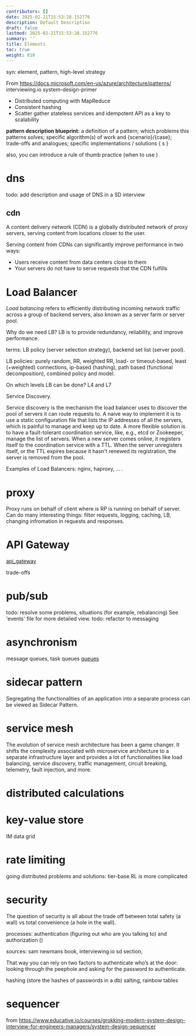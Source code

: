 ```yaml
---
contributors: []
date: 2025-02-21T15:53:28.152776
description: Default Description
draft: false
lastmod: 2025-02-21T15:53:28.152776
summary: ''
title: Elements
toc: true
weight: 810
---
```


syn: element, pattern, high-level strategy

From
https://docs.microsoft.com/en-us/azure/architecture/patterns/
interviewing.io
system-design-primer

* Distributed computing with MapReduce
* Consistent hashing
* Scatter gather
  stateless services and idempotent API as a key to scalability

**pattern description blueprint:**
a definition of a pattern;
which problems this patterns solves;
specific algorithm(s) of work and {scenario}/{case};  
trade-offs and analogues;
specific implementations / solutions { s }

also, you can introduce a rule of thumb practice (when to use )

# dns

todo: add description and usage of DNS in a SD interview

## cdn

A content delivery network (CDN) is a globally distributed network of proxy servers, serving content from locations closer to the user.

Serving content from CDNs can significantly improve performance in two ways:

* Users receive content from data centers close to them
* Your servers do not have to serve requests that the CDN fulfills

# Load Balancer

*Load balancing* refers to efficiently distributing incoming network traffic across a group of backend servers, also known as a server farm or server pool.

Why do we need LB?
LB is to provide redundancy, reliability, and improve performance.

terms: LB policy (server selection strategy), backend set list (server pool).

LB policies: purely random, RR, weighted RR, load- or timeout-based, least (+weighted) connections, ip-based (hashing), path based (functional decomposition), combined policy and model.

On which levels LB can be done? L4 and L7

Service Discovery.

Service discovery is the mechanism the load balancer uses to discover the pool of servers it can route requests to. A naive way to implement it is to use a static configuration file that lists the IP addresses of all the servers, which is painful to manage and keep up to date. A more flexible solution is to have a fault-tolerant coordination service, like, e.g., etcd or Zookeeper, manage the list of servers. When a new server comes online, it registers itself to the coordination service with a TTL. When the server unregisters itself, or the TTL expires because it hasn't renewed its registration, the server is removed from the pool.

Examples of Load Balancers: nginx, haproxy, ... .

# proxy

Proxy runs on behalf of client where is RP is running on behalf of server. Can do many interesting things: filter requests, logging, caching, LB, changing infromation in requests and responses.

# API Gateway

[api_gateway](api_gateway.md)

trade-offs

# pub/sub

todo: resolve some problems, situations (for example, rebalancing)
See 'events' file for more detailed view.
todo: refactor to messaging

# asynchronism

message queues, task queues
[queues](../topics/queues.md)

# sidecar pattern

Segregating the functionalities of an application into a separate process can be viewed as Sidecar Pattern.

# service mesh

The evolution of service mesh architecture has been a game changer. It shifts the complexity associated with microservice architecture to a separate infrastructure layer and provides a lot of functionalities like load balancing, service discovery, traffic management, circuit breaking, telemetry, fault injection, and more.

# distributed calculations

# key-value store

IM data grid

# rate limiting

going distributed problems and solutions:
tier-base RL is more complicated

# security

The question of security is all about the trade off between total safety (a wall) vs total convenience (a hole in the wall).

processes: authentication (figuring out who are you talking to) and authorization ()

sources: sam newmans book, interviewing.io sd section,

That way you can rely on two factors to authenticate who’s at the door: looking through the peephole and asking for the password to authenticate.

hashing (store the hashes of passwords in a db)
salting, rainbow tables

# sequencer

from https://www.educative.io/courses/grokking-modern-system-design-interview-for-engineers-managers/system-design-sequencer
